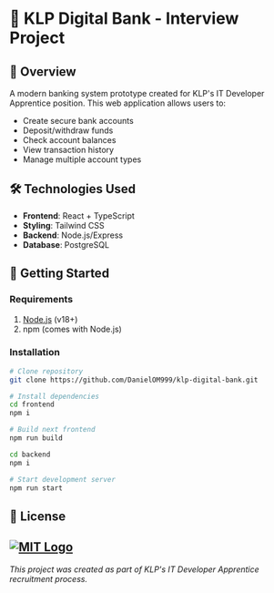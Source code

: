 # 🏦 KLP Digital Bank - Interview Project

## 📝 Overview
A modern banking system prototype created for KLP's IT Developer Apprentice position. This web application allows users to:
- Create secure bank accounts
- Deposit/withdraw funds
- Check account balances
- View transaction history
- Manage multiple account types

## 🛠️ Technologies Used
- **Frontend**: React + TypeScript
- **Styling**: Tailwind CSS
- **Backend**: Node.js/Express
- **Database**: PostgreSQL

## 🚀 Getting Started

### Requirements
1. [Node.js](https://nodejs.org/) (v18+)
2. npm (comes with Node.js)

### Installation
```bash
# Clone repository
git clone https://github.com/DanielOM999/klp-digital-bank.git

# Install dependencies
cd frontend
npm i

# Build next frontend
npm run build

cd backend
npm i

# Start development server
npm run start
```

## 📄 License
[![MIT Logo](https://upload.wikimedia.org/wikipedia/commons/0/0c/MIT_logo.svg "MIT Logo")](https://choosealicense.com/licenses/mit/)
---
*This project was created as part of KLP's IT Developer Apprentice recruitment process.*
